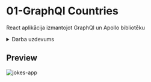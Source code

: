 # 01-GraphQl Countries

 React aplikācija izmantojot GraphQl un Apollo bibliotēku

<details><summary>Darba uzdevums</summary>
<p>

- Jāielādē datus par valstim no servisa (https://countries.trevorblades.com/)

- Datu izgūšanai jāizmanto query countries

- Datus jāattēlo saraksta veidā

- Nospiežot uz vienu no rindām jāattēlo papildinformācija par valsts izmantojot query country

- Ielādējot datus jāattēlo Loading... teksts, vai UI komponenti

- Kļūdas gadījumā jāattēlo kļūdas paziņojums

- Jāizmanto ReactJ un GraphQL Queries (izmantojiet javascript klienta bibliotēku, piemēram Apollo)

- Jābūt minimālam dizainam, lai dati būtu vizuāli saskatāmi (var izmantot react komponenšu bibliotēkas, piemēram Ant, Material, Bootstrap)

- Kodu piegādāt izmantojot publisku git repozitoriju

</p>
</details>







## Preview

![jokes-app](./jokes-app.gif)
